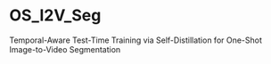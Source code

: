 # OS_I2V_Seg
Temporal-Aware Test-Time Training via Self-Distillation for One-Shot Image-to-Video Segmentation

